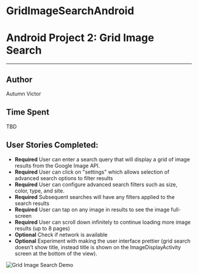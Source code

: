 GridImageSearchAndroid
======================

# Android Project 2: Grid Image Search

<hr>

## Author
Autumn Victor

## Time Spent
TBD

## User Stories Completed:

- **Required** User can enter a search query that will display a grid of image results from the Google Image API.
- **Required** User can click on "settings" which allows selection of advanced search options to filter results
- **Required** User can configure advanced search filters such as size, color, type, and site.
- **Required** Subsequent searches will have any filters applied to the search results
- **Required** User can tap on any image in results to see the image full-screen
- **Required** User can scroll down infinitely to continue loading more image results (up to 8 pages)
- **Optional** Check if network is available
- **Optional** Experiment with making the user interface prettier (grid search doesn't show title, instead title is shown on the ImageDisplayActivity screen at the bottom of the view).

![Grid Image Search Demo](grid_image_search_demo.gif "Grid Image Search Demo") 
